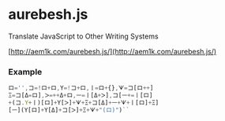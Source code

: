 # aurebesh.js

Translate JavaScript to Other Writing Systems

[http://aem1k.com/aurebesh.js/](http://aem1k.com/aurebesh.js/)

### Example

```js
ロ='',コ=!ロ+ロ,Y=!コ+ロ,ㅣ=ロ+{},ᗐ=コ[ロ++]
Ξ=コ[Δ=ロ],ᐳ=++Δ+ロ,ㅡ=ㅣ[Δ+ᐳ],コ[ㅡ+=ㅣ[ロ]
+(コ.Y+ㅣ)[ロ]+Y[ᐳ]+ᗐ+Ξ+コ[Δ]+ㅡ+ᗐ+ㅣ[ロ]+Ξ]
[ㅡ](Y[ロ]+Y[Δ]+コ[ᐳ]+Ξ+ᗐ+"(ロ)")``
```